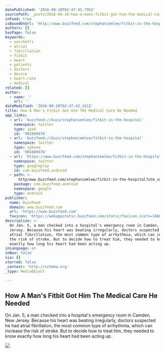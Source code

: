 ```yaml
---
datePublished: '2016-08-18T02:47:42.795Z'
sourcePath: _posts/2016-04-16-how-a-mans-fitbit-got-him-the-medical-care-he-needed.md
inFeed: true
isBasedOnUrl: 'http://www.buzzfeed.com/stephaniemlee/fitbit-in-the-hospital#.hpzkQq9bY'
authors: []
hasPage: false
keywords:
  - sacchetti
  - atrial
  - fibrillation
  - fitbit
  - heart
  - patients
  - doctors
  - device
  - heart-rate
  - medical
related: []
author:
  - name: ''
    url: ''
dateModified: '2016-08-18T02:47:42.161Z'
title: How A Man's Fitbit Got Him The Medical Care He Needed
app_links:
  - url: 'buzzfeed://buzz/stephaniemlee/fitbit-in-the-hospital'
    namespace: twitter
    type: ipad
    id: '981609476'
  - url: 'buzzfeed://buzz/stephaniemlee/fitbit-in-the-hospital'
    namespace: twitter
    type: iphone
    id: '981609476'
  - url: 'https://www.buzzfeed.com/stephaniemlee/fitbit-in-the-hospital'
    namespace: twitter
    type: googleplay
    id: com.buzzfeed.android
  - path: >-
      http/www.buzzfeed.com/stephaniemlee/fitbit-in-the-hospital?utm_source=google&utm_medium=appindex&utm_campaign=appindex
    package: com.buzzfeed.android
    namespace: google
    type: android
publisher:
  name: BuzzFeed
  domain: www.buzzfeed.com
  url: 'https://www.buzzfeed.com'
  favicon: 'https://webappstatic.buzzfeed.com/static/favicon.ico?v=1460753366'
description: >-
  On Jan. 5, a man checked into a hospital's emergency room in Camden, New
  Jersey. Because his heart was beating irregularly, doctors suspected he had
  atrial fibrillation, the most common type of arrhythmia, which can increase
  the risk of stroke. But to decide how to treat him, they needed to know
  exactly how long his heart had been acting up.
inLanguage: en
inNav: false
via: {}
starred: false
_context: 'http://schema.org'
_type: MediaObject

---
```

<article style=""><h1>How A Man's Fitbit Got Him The Medical Care He Needed</h1><p>On Jan. 5, a man checked into a hospital's emergency room in Camden, New Jersey. Because his heart was beating irregularly, doctors suspected he had atrial fibrillation, the most common type of arrhythmia, which can increase the risk of stroke. But to decide how to treat him, they needed to know exactly how long his heart had been acting up.</p><img src="https://s3-us-west-2.amazonaws.com/the-grid-img/p/a1b60c78627ff11ae2ea14739839ddb75da3c70d.jpg" /></article>